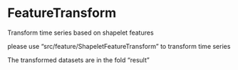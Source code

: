 # FeatureTransform
Transform time series based on shapelet features

please use    “src/feature/ShapeletFeatureTransform”   to transform time series

The transformed datasets are in the fold “result”
